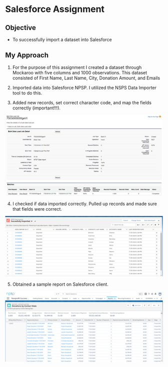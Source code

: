 # Salesforce Assignment

## Objective
- To successfully import a dataset into Salesforce

## My Approach
1. For the purpose of this assignment I created a dataset through Mockaroo with five columns and 1000 observations. This dataset consisted of First Name, Last Name, City, Donation Amount, and Emails

2. Imported data into Salesforce NPSP. I utilized the NSPS Data Importer tool to do this.

3. Added new records, set correct character code, and map the fields correctly (important!!!).

![](./2.png)


4. I checked if data imported correctly. Pulled up records and made sure that fields were correct.

![](./1.png)

5. Obtained a sample report on Salesforce client.
 
![](./3.png)
